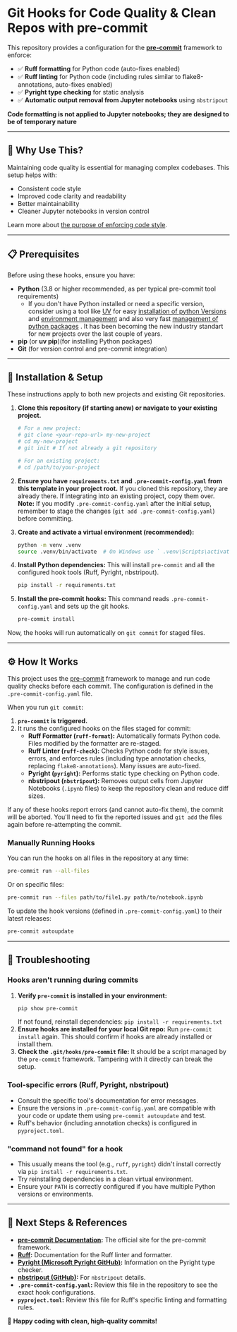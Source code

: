 # **Git Hooks for Code Quality & Clean Repos with pre-commit**

This repository provides a configuration for the **[pre-commit](https://pre-commit.com/)** framework to enforce:
- ✅ **Ruff formatting** for Python code (auto-fixes enabled)
- ✅ **Ruff linting** for Python code (including rules similar to flake8-annotations, auto-fixes enabled)
- ✅ **Pyright type checking** for static analysis
- ✅ **Automatic output removal from Jupyter notebooks** using `nbstripout`

**Code formatting is not applied to Jupyter notebooks; they are designed to be of temporary nature**

---

## **📌 Why Use This?**
Maintaining code quality is essential for managing complex codebases. This setup helps with:
- Consistent code style
- Improved code clarity and readability
- Better maintainability
- Cleaner Jupyter notebooks in version control

Learn more about [the purpose of enforcing code style](What_is_the_Purpose_of_CodeStyle.md).

---
## **📋 Prerequisites**
Before using these hooks, ensure you have:
- **Python** (3.8 or higher recommended, as per typical pre-commit tool requirements)
   *   If you don't have Python installed or need a specific version, consider using a tool like [UV](https://github.com/astral-sh/uv) for easy [installation of python Versions](https://docs.astral.sh/uv/concepts/python-versions/) and [environment management](https://docs.astral.sh/uv/pip/environments/)  and also very fast [management of python packages](https://docs.astral.sh/uv/pip/packages/) . It has been becoming the  new industry standart for new projects over the last couple of years. 
- **pip** (or **uv pip**)(for installing Python packages)
- **Git** (for version control and pre-commit integration)

---

## **🚀 Installation & Setup**

These instructions apply to both new projects and existing Git repositories.

1.  **Clone this repository (if starting anew) or navigate to your existing project.**
    ```sh
    # For a new project:
    # git clone <your-repo-url> my-new-project
    # cd my-new-project
    # git init # If not already a git repository

    # For an existing project:
    # cd /path/to/your-project
    ```

2.  **Ensure you have `requirements.txt` and `.pre-commit-config.yaml` from this template in your project root.**
    If you cloned this repository, they are already there. If integrating into an existing project, copy them over.
    **Note:** If you modify `.pre-commit-config.yaml` after the initial setup, remember to stage the changes (`git add .pre-commit-config.yaml`) before committing.

3.  **Create and activate a virtual environment (recommended):**
    ```sh
    python -m venv .venv
    source .venv/bin/activate  # On Windows use ` .venv\Scripts\activate`
    ```

4.  **Install Python dependencies:**
    This will install `pre-commit` and all the configured hook tools (Ruff, Pyright, nbstripout).
    ```sh
    pip install -r requirements.txt
    ```

5.  **Install the pre-commit hooks:**
    This command reads `.pre-commit-config.yaml` and sets up the git hooks.
    ```sh
    pre-commit install
    ```

Now, the hooks will run automatically on `git commit` for staged files.

---
## **⚙️ How It Works**

This project uses the [pre-commit](https://pre-commit.com/) framework to manage and run code quality checks before each commit. The configuration is defined in the `.pre-commit-config.yaml` file.

When you run `git commit`:
1.  **`pre-commit` is triggered.**
2.  It runs the configured hooks on the files staged for commit:
    *   **Ruff Formatter (`ruff-format`):** Automatically formats Python code. Files modified by the formatter are re-staged.
    *   **Ruff Linter (`ruff-check`):** Checks Python code for style issues, errors, and enforces rules (including type annotation checks, replacing `flake8-annotations`). Many issues are auto-fixed.
    *   **Pyright (`pyright`):** Performs static type checking on Python code.
    *   **nbstripout (`nbstripout`):** Removes output cells from Jupyter Notebooks (`.ipynb` files) to keep the repository clean and reduce diff sizes.

If any of these hooks report errors (and cannot auto-fix them), the commit will be aborted. You'll need to fix the reported issues and `git add` the files again before re-attempting the commit.

### **Manually Running Hooks**

You can run the hooks on all files in the repository at any time:
```sh
pre-commit run --all-files
```
Or on specific files:
```sh
pre-commit run --files path/to/file1.py path/to/notebook.ipynb
```

To update the hook versions (defined in `.pre-commit-config.yaml`) to their latest releases:
```sh
pre-commit autoupdate
```

---

## **🔧 Troubleshooting**

### **Hooks aren't running during commits**
1.  **Verify `pre-commit` is installed in your environment:**
    ```sh
    pip show pre-commit
    ```
    If not found, reinstall dependencies: `pip install -r requirements.txt`
2.  **Ensure hooks are installed for your local Git repo:**
    Run `pre-commit install` again. This should confirm if hooks are already installed or install them.
3.  **Check the `.git/hooks/pre-commit` file:**
    It should be a script managed by the `pre-commit` framework. Tampering with it directly can break the setup.

### **Tool-specific errors (Ruff, Pyright, nbstripout)**
-   Consult the specific tool's documentation for error messages.
-   Ensure the versions in `.pre-commit-config.yaml` are compatible with your code or update them using `pre-commit autoupdate` and test.
-   Ruff's behavior (including annotation checks) is configured in `pyproject.toml`.

### **"command not found" for a hook**
-   This usually means the tool (e.g., `ruff`, `pyright`) didn't install correctly via `pip install -r requirements.txt`.
-   Try reinstalling dependencies in a clean virtual environment.
-   Ensure your `PATH` is correctly configured if you have multiple Python versions or environments.

---

## **🔗 Next Steps & References**
-   **[pre-commit Documentation](https://pre-commit.com/):** The official site for the pre-commit framework.
-   **[Ruff](https://docs.astral.sh/ruff/):** Documentation for the Ruff linter and formatter.
-   **[Pyright (Microsoft Pyright GitHub)](https://github.com/microsoft/pyright):** Information on the Pyright type checker.
-   **[nbstripout (GitHub)](https://github.com/kynan/nbstripout):** For `nbstripout` details.
-   **`.pre-commit-config.yaml`:** Review this file in the repository to see the exact hook configurations.
-   **`pyproject.toml`:** Review this file for Ruff's specific linting and formatting rules.

🚀 **Happy coding with clean, high-quality commits!**
